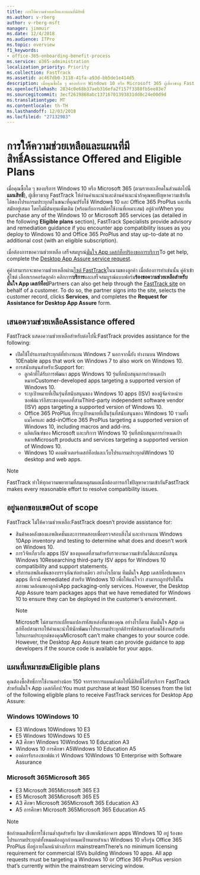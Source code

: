 ```yaml
---
title: การให้ความช่วยเหลือและแผนที่มีสิทธิ์
ms.author: v-rberg
author: v-rberg-msft
manager: jimmuir
ms.date: 12/4/2018
ms.audience: ITPro
ms.topic: overview
f1_keywords:
- office-365-onboarding-benefit-process
ms.service: o365-administration
localization_priority: Priority
ms.collection: FastTrack
ms.assetid: ac467db0-3118-41fa-a93d-bb5de1e414d5
description: เมื่อคุณซื้อใด ๆ ของบริการ Windows 10 หรือ Microsoft 365 ผู้เชี่ยวชาญ FastTrack ให้คำแนะนำการอ่านคำแนะนำและด้านการปรับใช้ Windows 10 และ Office 365 ProPlus และคอยติดตามสถานการณ์ปัจจุบันที่ไม่มีต้นทุนเพิ่มเติม (โดยมีสิทธิ์บอกรับเป็นสมาชิก)
ms.openlocfilehash: 2834c0e68b37aeb316efa2f157f3388fb5ee83e7
ms.sourcegitcommit: 3ecf2619868abc13716701393831dd0c24e00d9d
ms.translationtype: MT
ms.contentlocale: th-TH
ms.lasthandoff: 12/03/2018
ms.locfileid: "27132983"
---
```

# <a name="assistance-offered-and-eligible-plans"></a><span data-ttu-id="29af9-103">การให้ความช่วยเหลือและแผนที่มีสิทธิ์</span><span class="sxs-lookup"><span data-stu-id="29af9-103">Assistance Offered and Eligible Plans</span></span>   

<span data-ttu-id="29af9-104">เมื่อคุณซื้อใด ๆ ของบริการ Windows 10 หรือ Microsoft 365 (ตามรายละเอียดในส่วนต่อไปนี้**แผนสิทธิ์**), ผู้เชี่ยวชาญ FastTrack ให้อ่านคำแนะนำและด้านคำแนะนำถ้าคุณพบปัญหาความเข้ากันได้ของโปรแกรมประยุกต์ในขณะที่คุณปรับใช้ Windows 10 และ Office 365 ProPlus และทันสมัยอยู่เสมอ โดยไม่มีต้นทุนเพิ่มเติม (พร้อมกับการสมัครใช้งานที่เหมาะสม) อยู่ด้วย</span><span class="sxs-lookup"><span data-stu-id="29af9-104">When you purchase any of the Windows 10 or Microsoft 365 services (as detailed in the following **Eligible plans** section), FastTrack Specialists provide advisory and remediation guidance if you encounter app compatibility issues as you deploy to Windows 10 and Office 365 ProPlus and stay up-to-date at no additional cost (with an eligible subscription).</span></span>

<span data-ttu-id="29af9-105">เมื่อต้องการขอความช่วยเหลือ เสร็จสมบูรณ์[มั่นใจ App เดสก์ท็อปร้องขอการบริการ](https://go.microsoft.com/fwlink/?linkid=2022721)</span><span class="sxs-lookup"><span data-stu-id="29af9-105">To get help, complete the [Desktop App Assure service request](https://go.microsoft.com/fwlink/?linkid=2022721).</span></span>

<span data-ttu-id="29af9-p101">คู่ค้าสามารถจะขอความช่วยเหลือผ่าน[ไซต์ FastTrack](https://go.microsoft.com/fwlink/?linkid=780698)ในนามของลูกค้า เมื่อต้องการทำเช่นนั้น คู่ค้าเข้าสู่ไซต์ เลือกเรกคอร์ดลูกค้า คลิกการ**บริการ**และเสร็จสมบูรณ์แบบฟอร์ม**ร้องขอความช่วยเหลือสำหรับมั่นใจ App เดสก์ท็อป**</span><span class="sxs-lookup"><span data-stu-id="29af9-p101">Partners can also get help through the [FastTrack site](https://go.microsoft.com/fwlink/?linkid=780698) on behalf of a customer. To do so, the partner signs into the site, selects the customer record, clicks **Services**, and completes the **Request for Assistance for Desktop App Assure** form.</span></span>

## <a name="assistance-offered"></a><span data-ttu-id="29af9-108">เสนอความช่วยเหลือ</span><span class="sxs-lookup"><span data-stu-id="29af9-108">Assistance offered</span></span>

<span data-ttu-id="29af9-109">FastTrack แสดงความช่วยเหลือสำหรับต่อไปนี้:</span><span class="sxs-lookup"><span data-stu-id="29af9-109">FastTrack provides assistance for the following:</span></span>
- <span data-ttu-id="29af9-110">เปิดใช้โปรแกรมประยุกต์ที่ทำงานบน Windows 7 นอกจากนี้ยัง ทำงานบน Windows 10</span><span class="sxs-lookup"><span data-stu-id="29af9-110">Enable apps that work on Windows 7 to also work on Windows 10.</span></span>
- <span data-ttu-id="29af9-111">การสนับสนุนสำหรับ:</span><span class="sxs-lookup"><span data-stu-id="29af9-111">Support for:</span></span>
    - <span data-ttu-id="29af9-112">ลูกค้าที่ได้รับการพัฒนา apps Windows 10 รุ่นที่สนับสนุนการกำหนดเป้าหมาย</span><span class="sxs-lookup"><span data-stu-id="29af9-112">Customer-developed apps targeting a supported version of Windows 10.</span></span>
    - <span data-ttu-id="29af9-113">ระบุเป้าหมายที่เป็นรุ่นที่สนับสนุนของ Windows 10 apps (ISV) ของผู้จัดจำหน่ายซอฟต์แวร์อิสระของบุคคลที่สาม</span><span class="sxs-lookup"><span data-stu-id="29af9-113">Third-party independent software vendor (ISV) apps targeting a supported version of Windows 10.</span></span>
    - <span data-ttu-id="29af9-114">Office 365 ProPlus ที่ระบุเป้าหมายที่เป็นรุ่นที่สนับสนุนของ Windows 10 รวมทั้งแมโครและ add-in</span><span class="sxs-lookup"><span data-stu-id="29af9-114">Office 365 ProPlus targeting a supported version of Windows 10, including macros and add-ins.</span></span>
    - <span data-ttu-id="29af9-115">ผลิตภัณฑ์ของ Microsoft และบริการ Windows 10 รุ่นที่สนับสนุนการกำหนดเป้าหมาย</span><span class="sxs-lookup"><span data-stu-id="29af9-115">Microsoft products and services targeting a supported version of Windows 10.</span></span>
    - <span data-ttu-id="29af9-116">Windows 10 คอมพิวเตอร์เดสก์ท็อปและเว็บโปรแกรมประยุกต์</span><span class="sxs-lookup"><span data-stu-id="29af9-116">Windows 10 desktop and web apps.</span></span>
> [!NOTE]
> <span data-ttu-id="29af9-117">FastTrack ทำให้ทุกความพยายามที่สมเหตุสมผลเมื่อต้องการแก้ไขปัญหาความเข้ากัน</span><span class="sxs-lookup"><span data-stu-id="29af9-117">FastTrack makes every reasonable effort to resolve compatibility issues.</span></span> 

## <a name="out-of-scope"></a><span data-ttu-id="29af9-118">อยู่นอกขอบเขต</span><span class="sxs-lookup"><span data-stu-id="29af9-118">Out of scope</span></span>

<span data-ttu-id="29af9-119">FastTrack ไม่ให้ความช่วยเหลือ:</span><span class="sxs-lookup"><span data-stu-id="29af9-119">FastTrack doesn’t provide assistance for:</span></span>
- <span data-ttu-id="29af9-120">สินค้าคงคลังของแอพลิเคชันและการทดสอบเพื่อตรวจสอบสิ่งไม่ และทำงานบน Windows 10</span><span class="sxs-lookup"><span data-stu-id="29af9-120">App inventory and testing to determine what does and doesn’t work on Windows 10.</span></span>
- <span data-ttu-id="29af9-121">การวิจัยเกี่ยวกับ apps ISV ของบุคคลที่สามสำหรับรายงานความเข้ากันได้และสนับสนุน Windows 10</span><span class="sxs-lookup"><span data-stu-id="29af9-121">Researching third-party ISV apps for Windows 10 compatibility and support statements.</span></span>
- <span data-ttu-id="29af9-p102">บริการแอพลิเคชันของบรรจุภัณฑ์อย่างเดียว อย่างไรก็ตาม ทีมมั่นใจ App เดสก์ท็อปแพคเกจ apps ที่เรามี remediated สำหรับ Windows 10 เพื่อให้แน่ใจว่า สามารถถูกปรับใช้ในสภาพแวดล้อมของลูกค้า</span><span class="sxs-lookup"><span data-stu-id="29af9-p102">App packaging-only services. However, the Desktop App Assure team packages apps that we have remediated for Windows 10 to ensure they can be deployed in the customer’s environment.</span></span>
    > [!NOTE]
    > <span data-ttu-id="29af9-p103">Microsoft ไม่สามารถเปลี่ยนแปลงรหัสแหล่งที่มาของคุณ อย่างไรก็ตาม ทีมมั่นใจ App เดสก์ท็อปสามารถให้คำแนะนำให้นักพัฒนาโปรแกรมประยุกต์ถ้ารหัสต้นทางพร้อมใช้งานสำหรับโปรแกรมประยุกต์ของคุณ</span><span class="sxs-lookup"><span data-stu-id="29af9-p103">Microsoft can’t make changes to your source code. However, the Desktop App Assure team can provide guidance to app developers if the source code is available for your apps.</span></span>

 
## <a name="eligible-plans"></a><span data-ttu-id="29af9-126">แผนที่เหมาะสม</span><span class="sxs-lookup"><span data-stu-id="29af9-126">Eligible plans</span></span>

<span data-ttu-id="29af9-127">คุณต้องซื้อสิทธิ์การใช้งานอย่างน้อย 150 จากรายการแผนดังต่อไปนี้มีสิทธิ์ได้รับบริการ FastTrack สำหรับมั่นใจ App เดสก์ท็อป:</span><span class="sxs-lookup"><span data-stu-id="29af9-127">You must purchase at least 150 licenses from the list of the following eligible plans to receive FastTrack services for Desktop App Assure:</span></span>

### <a name="windows-10"></a><span data-ttu-id="29af9-128">Windows 10</span><span class="sxs-lookup"><span data-stu-id="29af9-128">Windows 10</span></span>
- <span data-ttu-id="29af9-129">E3 Windows 10</span><span class="sxs-lookup"><span data-stu-id="29af9-129">Windows 10 E3</span></span>
- <span data-ttu-id="29af9-130">E5 Windows 10</span><span class="sxs-lookup"><span data-stu-id="29af9-130">Windows 10 E5</span></span>
- <span data-ttu-id="29af9-131">A3 ศึกษา Windows 10</span><span class="sxs-lookup"><span data-stu-id="29af9-131">Windows 10 Education A3</span></span>
- <span data-ttu-id="29af9-132">Windows 10 การศึกษา A5</span><span class="sxs-lookup"><span data-stu-id="29af9-132">Windows 10 Education A5</span></span> 
- <span data-ttu-id="29af9-133">องค์กรรับรองซอฟต์แวร์ Windows 10</span><span class="sxs-lookup"><span data-stu-id="29af9-133">Windows 10 Enterprise with Software Assurance</span></span>

### <a name="microsoft-365"></a><span data-ttu-id="29af9-134">Microsoft 365</span><span class="sxs-lookup"><span data-stu-id="29af9-134">Microsoft 365</span></span>
- <span data-ttu-id="29af9-135">E3 Microsoft 365</span><span class="sxs-lookup"><span data-stu-id="29af9-135">Microsoft 365 E3</span></span>
- <span data-ttu-id="29af9-136">E5 Microsoft 365</span><span class="sxs-lookup"><span data-stu-id="29af9-136">Microsoft 365 E5</span></span>
- <span data-ttu-id="29af9-137">A3 ศึกษา Microsoft 365</span><span class="sxs-lookup"><span data-stu-id="29af9-137">Microsoft 365 Education A3</span></span>
- <span data-ttu-id="29af9-138">A5 การศึกษา Microsoft 365</span><span class="sxs-lookup"><span data-stu-id="29af9-138">Microsoft 365 Education A5</span></span>

> [!NOTE]
> <span data-ttu-id="29af9-p104">ข้อกำหนดสิทธิ์การใช้งานต่ำสุดสำหรับ Isv เชิงพาณิชย์อาคาร apps Windows 10 อยู่ ร้องขอโปรแกรมประยุกต์ทั้งหมดต้องถูกกำหนดเป้าหมายสำเนา Windows 10 หรือรุ่น Office 365 ProPlus ที่อยู่ภายในหน้าต่างบริการ mainstream</span><span class="sxs-lookup"><span data-stu-id="29af9-p104">There’s no minimum licensing requirement for commercial ISVs building Windows 10 apps. All app requests must be targeting a Windows 10 or Office 365 ProPlus version that’s currently within the mainstream servicing window.</span></span> 
